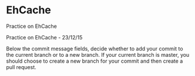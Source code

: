# EhCache
Practice on EhCache

Practice on EhCache - 23/12/15

Below the commit message fields, decide whether to add your commit to the current branch or to a new branch. If your current branch is master, you should choose to create a new branch for your commit and then create a pull request.
